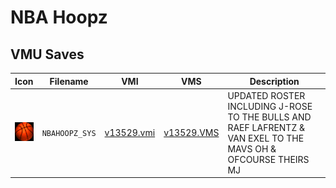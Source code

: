# NBA Hoopz

## VMU Saves

| Icon | Filename | VMI | VMS | Description |
|------|----------|-----|-----|-------------|
| ![NBA Hoopz](../icons/NBAHOOPZ_SYS.GIF) | `NBAHOOPZ_SYS` | [v13529.vmi](v13529.vmi) | [v13529.VMS](v13529.VMS) | UPDATED ROSTER INCLUDING J-ROSE TO THE BULLS AND RAEF LAFRENTZ & VAN EXEL TO THE MAVS OH & OFCOURSE THEIRS MJ  |
